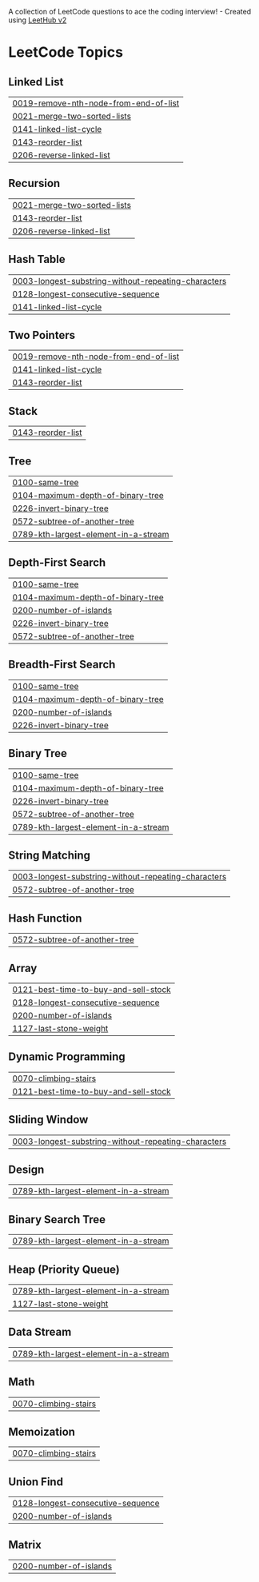 A collection of LeetCode questions to ace the coding interview! - Created using [LeetHub v2](https://github.com/arunbhardwaj/LeetHub-2.0)
<!---LeetCode Topics Start-->
# LeetCode Topics
## Linked List
|  |
| ------- |
| [0019-remove-nth-node-from-end-of-list](https://github.com/MtrkJmL/LeetCode/tree/master/0019-remove-nth-node-from-end-of-list) |
| [0021-merge-two-sorted-lists](https://github.com/MtrkJmL/LeetCode/tree/master/0021-merge-two-sorted-lists) |
| [0141-linked-list-cycle](https://github.com/MtrkJmL/LeetCode/tree/master/0141-linked-list-cycle) |
| [0143-reorder-list](https://github.com/MtrkJmL/LeetCode/tree/master/0143-reorder-list) |
| [0206-reverse-linked-list](https://github.com/MtrkJmL/LeetCode/tree/master/0206-reverse-linked-list) |
## Recursion
|  |
| ------- |
| [0021-merge-two-sorted-lists](https://github.com/MtrkJmL/LeetCode/tree/master/0021-merge-two-sorted-lists) |
| [0143-reorder-list](https://github.com/MtrkJmL/LeetCode/tree/master/0143-reorder-list) |
| [0206-reverse-linked-list](https://github.com/MtrkJmL/LeetCode/tree/master/0206-reverse-linked-list) |
## Hash Table
|  |
| ------- |
| [0003-longest-substring-without-repeating-characters](https://github.com/MtrkJmL/LeetCode/tree/master/0003-longest-substring-without-repeating-characters) |
| [0128-longest-consecutive-sequence](https://github.com/MtrkJmL/LeetCode/tree/master/0128-longest-consecutive-sequence) |
| [0141-linked-list-cycle](https://github.com/MtrkJmL/LeetCode/tree/master/0141-linked-list-cycle) |
## Two Pointers
|  |
| ------- |
| [0019-remove-nth-node-from-end-of-list](https://github.com/MtrkJmL/LeetCode/tree/master/0019-remove-nth-node-from-end-of-list) |
| [0141-linked-list-cycle](https://github.com/MtrkJmL/LeetCode/tree/master/0141-linked-list-cycle) |
| [0143-reorder-list](https://github.com/MtrkJmL/LeetCode/tree/master/0143-reorder-list) |
## Stack
|  |
| ------- |
| [0143-reorder-list](https://github.com/MtrkJmL/LeetCode/tree/master/0143-reorder-list) |
## Tree
|  |
| ------- |
| [0100-same-tree](https://github.com/MtrkJmL/LeetCode/tree/master/0100-same-tree) |
| [0104-maximum-depth-of-binary-tree](https://github.com/MtrkJmL/LeetCode/tree/master/0104-maximum-depth-of-binary-tree) |
| [0226-invert-binary-tree](https://github.com/MtrkJmL/LeetCode/tree/master/0226-invert-binary-tree) |
| [0572-subtree-of-another-tree](https://github.com/MtrkJmL/LeetCode/tree/master/0572-subtree-of-another-tree) |
| [0789-kth-largest-element-in-a-stream](https://github.com/MtrkJmL/LeetCode/tree/master/0789-kth-largest-element-in-a-stream) |
## Depth-First Search
|  |
| ------- |
| [0100-same-tree](https://github.com/MtrkJmL/LeetCode/tree/master/0100-same-tree) |
| [0104-maximum-depth-of-binary-tree](https://github.com/MtrkJmL/LeetCode/tree/master/0104-maximum-depth-of-binary-tree) |
| [0200-number-of-islands](https://github.com/MtrkJmL/LeetCode/tree/master/0200-number-of-islands) |
| [0226-invert-binary-tree](https://github.com/MtrkJmL/LeetCode/tree/master/0226-invert-binary-tree) |
| [0572-subtree-of-another-tree](https://github.com/MtrkJmL/LeetCode/tree/master/0572-subtree-of-another-tree) |
## Breadth-First Search
|  |
| ------- |
| [0100-same-tree](https://github.com/MtrkJmL/LeetCode/tree/master/0100-same-tree) |
| [0104-maximum-depth-of-binary-tree](https://github.com/MtrkJmL/LeetCode/tree/master/0104-maximum-depth-of-binary-tree) |
| [0200-number-of-islands](https://github.com/MtrkJmL/LeetCode/tree/master/0200-number-of-islands) |
| [0226-invert-binary-tree](https://github.com/MtrkJmL/LeetCode/tree/master/0226-invert-binary-tree) |
## Binary Tree
|  |
| ------- |
| [0100-same-tree](https://github.com/MtrkJmL/LeetCode/tree/master/0100-same-tree) |
| [0104-maximum-depth-of-binary-tree](https://github.com/MtrkJmL/LeetCode/tree/master/0104-maximum-depth-of-binary-tree) |
| [0226-invert-binary-tree](https://github.com/MtrkJmL/LeetCode/tree/master/0226-invert-binary-tree) |
| [0572-subtree-of-another-tree](https://github.com/MtrkJmL/LeetCode/tree/master/0572-subtree-of-another-tree) |
| [0789-kth-largest-element-in-a-stream](https://github.com/MtrkJmL/LeetCode/tree/master/0789-kth-largest-element-in-a-stream) |
## String Matching
|  |
| ------- |
| [0003-longest-substring-without-repeating-characters](https://github.com/MtrkJmL/LeetCode/tree/master/0003-longest-substring-without-repeating-characters) |
| [0572-subtree-of-another-tree](https://github.com/MtrkJmL/LeetCode/tree/master/0572-subtree-of-another-tree) |
## Hash Function
|  |
| ------- |
| [0572-subtree-of-another-tree](https://github.com/MtrkJmL/LeetCode/tree/master/0572-subtree-of-another-tree) |
## Array
|  |
| ------- |
| [0121-best-time-to-buy-and-sell-stock](https://github.com/MtrkJmL/LeetCode/tree/master/0121-best-time-to-buy-and-sell-stock) |
| [0128-longest-consecutive-sequence](https://github.com/MtrkJmL/LeetCode/tree/master/0128-longest-consecutive-sequence) |
| [0200-number-of-islands](https://github.com/MtrkJmL/LeetCode/tree/master/0200-number-of-islands) |
| [1127-last-stone-weight](https://github.com/MtrkJmL/LeetCode/tree/master/1127-last-stone-weight) |
## Dynamic Programming
|  |
| ------- |
| [0070-climbing-stairs](https://github.com/MtrkJmL/LeetCode/tree/master/0070-climbing-stairs) |
| [0121-best-time-to-buy-and-sell-stock](https://github.com/MtrkJmL/LeetCode/tree/master/0121-best-time-to-buy-and-sell-stock) |
## Sliding Window
|  |
| ------- |
| [0003-longest-substring-without-repeating-characters](https://github.com/MtrkJmL/LeetCode/tree/master/0003-longest-substring-without-repeating-characters) |
## Design
|  |
| ------- |
| [0789-kth-largest-element-in-a-stream](https://github.com/MtrkJmL/LeetCode/tree/master/0789-kth-largest-element-in-a-stream) |
## Binary Search Tree
|  |
| ------- |
| [0789-kth-largest-element-in-a-stream](https://github.com/MtrkJmL/LeetCode/tree/master/0789-kth-largest-element-in-a-stream) |
## Heap (Priority Queue)
|  |
| ------- |
| [0789-kth-largest-element-in-a-stream](https://github.com/MtrkJmL/LeetCode/tree/master/0789-kth-largest-element-in-a-stream) |
| [1127-last-stone-weight](https://github.com/MtrkJmL/LeetCode/tree/master/1127-last-stone-weight) |
## Data Stream
|  |
| ------- |
| [0789-kth-largest-element-in-a-stream](https://github.com/MtrkJmL/LeetCode/tree/master/0789-kth-largest-element-in-a-stream) |
## Math
|  |
| ------- |
| [0070-climbing-stairs](https://github.com/MtrkJmL/LeetCode/tree/master/0070-climbing-stairs) |
## Memoization
|  |
| ------- |
| [0070-climbing-stairs](https://github.com/MtrkJmL/LeetCode/tree/master/0070-climbing-stairs) |
## Union Find
|  |
| ------- |
| [0128-longest-consecutive-sequence](https://github.com/MtrkJmL/LeetCode/tree/master/0128-longest-consecutive-sequence) |
| [0200-number-of-islands](https://github.com/MtrkJmL/LeetCode/tree/master/0200-number-of-islands) |
## Matrix
|  |
| ------- |
| [0200-number-of-islands](https://github.com/MtrkJmL/LeetCode/tree/master/0200-number-of-islands) |
<!---LeetCode Topics End-->